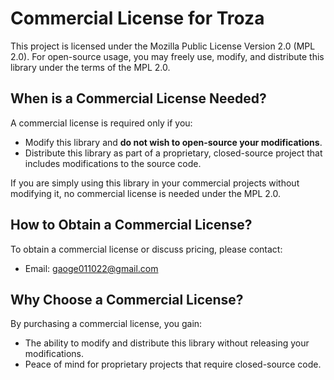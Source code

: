 # Commercial License for Troza

This project is licensed under the Mozilla Public License Version 2.0 (MPL 2.0). For open-source usage, you may freely use, modify, and distribute this library under the terms of the MPL 2.0.

## When is a Commercial License Needed?

A commercial license is required only if you:

- Modify this library and **do not wish to open-source your modifications**.
- Distribute this library as part of a proprietary, closed-source project that includes modifications to the source code.

If you are simply using this library in your commercial projects without modifying it, no commercial license is needed under the MPL 2.0.

## How to Obtain a Commercial License?

To obtain a commercial license or discuss pricing, please contact:

- Email: gaoge011022@gmail.com

## Why Choose a Commercial License?

By purchasing a commercial license, you gain:

- The ability to modify and distribute this library without releasing your modifications.
- Peace of mind for proprietary projects that require closed-source code.
